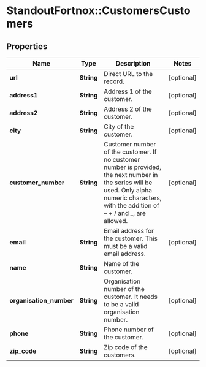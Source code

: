 # StandoutFortnox::CustomersCustomers

## Properties
Name | Type | Description | Notes
------------ | ------------- | ------------- | -------------
**url** | **String** | Direct URL to the record. | [optional] 
**address1** | **String** | Address 1 of the customer. | [optional] 
**address2** | **String** | Address 2 of the customer. | [optional] 
**city** | **String** | City of the customer. | [optional] 
**customer_number** | **String** | Customer number of the customer. If no customer number is provided, the next number in the series will be used. Only alpha numeric characters, with the addition of – + / and _, are allowed. | [optional] 
**email** | **String** | Email address for the customer. This must be a valid email address. | [optional] 
**name** | **String** | Name of the customer. | 
**organisation_number** | **String** | Organisation number of the customer. It needs to be a valid organisation number. | [optional] 
**phone** | **String** | Phone number of the customer. | [optional] 
**zip_code** | **String** | Zip code of the customers. | [optional] 


